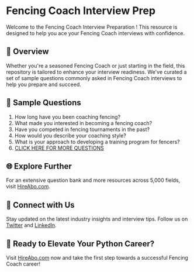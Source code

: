 # Fencing Coach Interview Prep

Welcome to the Fencing Coach Interview Preparation ! This resource is designed to help you ace your Fencing Coach interviews with confidence.

## 🚀 Overview

Whether you're a seasoned Fencing Coach or just starting in the field, this repository is tailored to enhance your interview readiness. We've curated a set of sample questions commonly asked in Fencing Coach interviews to help you prepare and succeed.

## 📝 Sample Questions

1. How long have you been coaching fencing?
2. What made you interested in becoming a fencing coach?
3. Have you competed in fencing tournaments in the past?
4. How would you describe your coaching style?
5. What is your approach to developing a training program for fencers?
6. [CLICK HERE FOR MORE QUESTIONS](https://hireabo.com/job/15_0_33/Fencing%20Coach)

## 🌐 Explore Further

For an extensive question bank and more resources across 5,000 fields, visit [HireAbo.com](https://www.hireabo.com).

## 📱 Connect with Us

Stay updated on the latest industry insights and interview tips. Follow us on [Twitter](https://twitter.com/hireabo) and [LinkedIn](https://www.linkedin.com/in/hire-abo-3609972a8/).

## 🚀 Ready to Elevate Your Python Career?

Visit [HireAbo.com](https://www.hireabo.com) now and take the first step towards a successful Fencing Coach career!